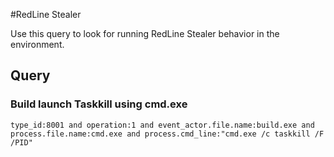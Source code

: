 #RedLine Stealer

Use this query to look for running RedLine Stealer behavior in the environment.

## Query

### Build launch Taskkill using cmd.exe

~~~
type_id:8001 and operation:1 and event_actor.file.name:build.exe and process.file.name:cmd.exe and process.cmd_line:"cmd.exe /c taskkill /F /PID"
~~~
